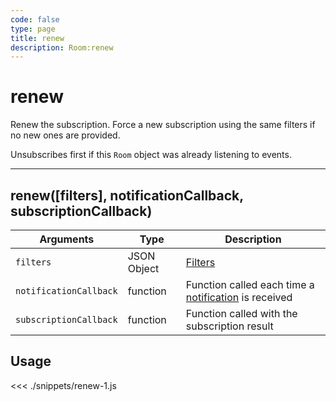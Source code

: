 ```yaml
---
code: false
type: page
title: renew
description: Room:renew
---
```


# renew

Renew the subscription. Force a new subscription using the same filters if no new ones are provided.

Unsubscribes first if this `Room` object was already listening to events.

---

## renew([filters], notificationCallback, subscriptionCallback)

| Arguments              | Type        | Description                                                                                         |
| ---------------------- | ----------- | --------------------------------------------------------------------------------------------------- |
| `filters`              | JSON Object | [Filters](/core/1/guides/cookbooks/realtime-api/introduction)                                      |
| `notificationCallback` | function    | Function called each time a [notification](/sdk/js/5/essentials/realtime-notifications) is received |
| `subscriptionCallback` | function    | Function called with the subscription result                                                        |

## Usage

<<< ./snippets/renew-1.js
